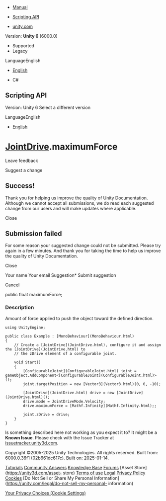 [ ]()

  * [Manual](../Manual/index.html)
  * [Scripting API](../ScriptReference/index.html)

  * [unity.com](https://unity.com/)

Version: **Unity 6** (6000.0)

  * Supported
  * Legacy

LanguageEnglish

  * [English]()

  * C#

[ ](https://docs.unity3d.com)

## Scripting API

Version: Unity 6 Select a different version

LanguageEnglish

  * [English]()

#  [JointDrive](JointDrive.html).maximumForce

Leave feedback

Suggest a change

## Success!

Thank you for helping us improve the quality of Unity Documentation. Although
we cannot accept all submissions, we do read each suggested change from our
users and will make updates where applicable.

Close

## Submission failed

For some reason your suggested change could not be submitted. Please <a>try
again</a> in a few minutes. And thank you for taking the time to help us
improve the quality of Unity Documentation.

Close

Your name Your email Suggestion* Submit suggestion

Cancel

[ ]()

public float maximumForce;

### Description

Amount of force applied to push the object toward the defined direction.

    
    
    using UnityEngine;  
      
    public class Example : [MonoBehaviour](MonoBehaviour.html)
    {
        // Create a [JointDrive](JointDrive.html), configure it and assign the [JointDrive](JointDrive.html) to
        // the zDrive element of a configurable joint.  
      
        void Start()
        {
            [ConfigurableJoint](ConfigurableJoint.html) joint = gameObject.AddComponent<[ConfigurableJoint](ConfigurableJoint.html)>();
            joint.targetPosition = new [Vector3](Vector3.html)(0, 0, -10);  
      
            [JointDrive](JointDrive.html) drive = new [JointDrive](JointDrive.html)();
            drive.mode = JointDriveMode.Velocity;
            drive.maximumForce = [Mathf.Infinity](Mathf.Infinity.html);;  
      
            joint.zDrive = drive;
        }
    }
    

Is something described here not working as you expect it to? It might be a
**Known Issue**. Please check with the Issue Tracker at
[issuetracker.unity3d.com](https://issuetracker.unity3d.com).

Copyright ©2005-2025 Unity Technologies. All rights reserved. Built from:
6000.0.36f1 (02b661dc617c). Built on: 2025-01-14.

[Tutorials](https://unity3d.com/learn) [Community
Answers](https://answers.unity3d.com) [Knowledge
Base](https://support.unity3d.com/hc/en-us)
[Forums](https://forum.unity3d.com) [Asset Store](https://unity3d.com/asset-
store) [Terms of use](https://docs.unity3d.com/Manual/TermsOfUse.html)
[Legal](https://unity.com/legal) [Privacy
Policy](https://unity.com/legal/privacy-policy)
[Cookies](https://unity.com/legal/cookie-policy) [Do Not Sell or Share My
Personal Information](https://unity.com/legal/do-not-sell-my-personal-
information)

[Your Privacy Choices (Cookie Settings)](javascript:void\(0\);)

